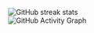 ![GitHub streak stats](https://github-readme-streak-stats.herokuapp.com/?user=jeanluc-d)  
![GitHub Activity Graph](https://activity-graph.herokuapp.com/graph?username=jeanluc-d)  
<!--
**jeanluc-d/jeanluc-d** is a ✨ _special_ ✨ repository because its `README.md` (this file) appears on your GitHub profile.

Here are some ideas to get you started:

- 🔭 I’m currently working on ...
- 🌱 I’m currently learning ...
- 👯 I’m looking to collaborate on ...
- 🤔 I’m looking for help with ...
- 💬 Ask me about ...
- 📫 How to reach me: ...
- 😄 Pronouns: ...
- ⚡ Fun fact: ...
![Jean-Luc's GitHub stats](https://github-readme-stats.vercel.app/api?username=jeanluc-d&count_private=true&show_icons=true&hide=stars,,issues)
![GitHub metrics](https://metrics.lecoq.io/jeanluc-d)  
-->
